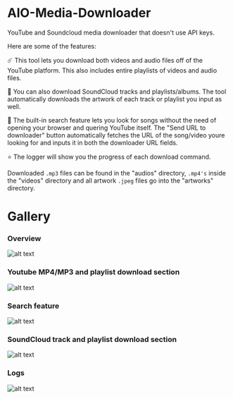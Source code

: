 # AIO-Media-Downloader

YouTube and Soundcloud media downloader that doesn't use API keys.

Here are some of the features:

☄️ This tool lets you download both videos and audio files off of the YouTube platform. This also includes entire playlists of videos and audio files.

🌙 You can also download SoundCloud tracks and playlists/albums. The tool automatically downloads the artwork of each track or playlist you input as well.

🌚 The built-in search feature lets you look for songs without the need of opening your browser and quering YouTube itself. The "Send URL to downloader" button automatically fetches the URL of the song/video youre looking for and inputs it in both the downloader URL fields.

⭐ The logger will show you the progress of each download command.

Downloaded ```.mp3``` files can be found in the "audios" directory, ```.mp4's``` inside the "videos" directory and all artwork ```.jpeg``` files go into the "artworks" directory.

# Gallery

### Overview
![alt text](https://i.imgur.com/O5ynZtc.png)

### Youtube MP4/MP3 and playlist download section
![alt text](https://i.imgur.com/C6969Nl.png)

### Search feature 
![alt text](https://i.imgur.com/1EpgzSy.png)

### SoundCloud track and playlist download section 
![alt text](https://i.imgur.com/WiyjKot.png)

### Logs 
![alt text](https://i.imgur.com/rhKyUR5.png)

